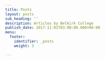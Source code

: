 ```yaml
---
title: Posts
layout: posts
sub_heading: ''
description: Articles by Belkirk College
publish_date: 2017-11-01T03:00:00.000+00:00
menu:
  footer:
    identifier: _posts
    weight: 3

---
```

